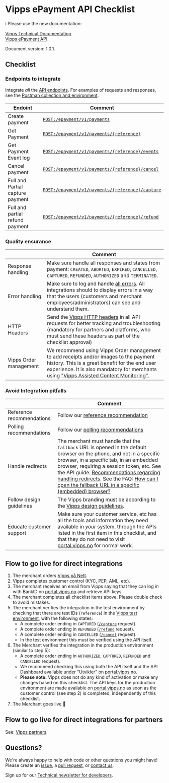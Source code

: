 <!-- START_METADATA
---
title: Checklist
sidebar_position: 10
---
END_METADATA -->

# Vipps ePayment API Checklist

<!-- START_COMMENT -->

ℹ️ Please use the new documentation:

[Vipps Technical Documentation](https://vippsas.github.io/vipps-developer-docs/).  
[Vipps ePayment API](https://vippsas.github.io/vipps-developer-docs/docs/APIs/epayment-api).

<!-- END_COMMENT -->

Document version: 1.0.1.

## Checklist  

### Endpoints to integrate

Integrate _all_ the [API endpoints](https://vippsas.github.io/vipps-developer-docs/api/epayment). For examples of requests and responses, see the [Postman collection and environment]().

| Endoint | Comment |
|-----|-----------|
|     Create payment| [`POST:/epayment/v1/payments`](https://vippsas.github.io/vipps-developer-docs/api/epayment#tag/CreatePayments/operation/createPayment) |
|     Get Payment| [`POST:/epayment/v1/payments/{reference}`](https://vippsas.github.io/vipps-developer-docs/api/epayment#tag/QueryPayments/operation/getPayment)|
|     Get Payment Event log| [`POST:/epayment/v1/payments/{reference}/events`](https://vippsas.github.io/vipps-developer-docs/api/epayment#tag/QueryPayments/operation/getPaymentEventLog)|
|     Cancel payment| [`POST:/epayment/v1/payments/{reference}/cancel`](https://vippsas.github.io/vipps-developer-docs/api/epayment#tag/AdjustPayments/operation/cancelPayment)|
|     Full and Partial capture payment| [`POST:/epayment/v1/payments/{reference}/capture`](https://vippsas.github.io/vipps-developer-docs/api/epayment#tag/AdjustPayments/operation/capturePayment)|
|     Full and partial refund payment| [`POST:/epayment/v1/payments/{reference}/refund`](https://vippsas.github.io/vipps-developer-docs/api/epayment#tag/AdjustPayments/operation/refundPayment)|

### Quality ensurance

|  | Comment |
|-----|-----------|
|     Response handling| Make sure handle all responses and states from payment: `CREATED`, `ABORTED`, `EXPIRED`, `CANCELLED`, `CAPTURED`, `REFUNDED`, `AUTHORIZED` and `TERMINATED`.|
|     Error handling| Make sure to log and handle [all errors](vipps-ecom-api.md#errors). All integrations should to display errors in a way that the users (customers and merchant employees/administrators) can see and understand them.|
|     HTTP Headers| Send the [Vipps HTTP headers](https://vippsas.github.io/vipps-developer-docs/docs/vipps-developers/common-topics/http-headers) in all API requests for better tracking and troubleshooting (mandatory for partners and platforms, who must send these headers as part of the checklist approval)|
|     Vipps Order management| We recommend using Vipps Order management to add receipts and/or images to the payment history. This is a great benefit for the end user experience. It is also mandatory for merchants using ["Vipps Assisted Content Monitoring"](https://vippsas.github.io/vipps-developer-docs/docs/APIs/order-management-api/vipps-order-management-api#vipps-assisted-content-monitoring). |

### Avoid Integration pitfalls

|  | Comment |
|-----|-----------|
|     Reference recommendations| Follow our [reference recommendation](https://vippsas.github.io/vipps-developer-docs/docs/vipps-developers/common-topics/orderid)|
|     Polling recommendations| Follow our [polling recommendations](vipps-ecom-api.md#polling-guidelines)|
|     Handle redirects| The merchant must handle that the `fallback` URL is opened in the default browser on the phone, and not in a specific browser, in a specific tab, in an embedded browser, requiring a session token, etc. See the API guide: [Recommendations regarding handling redirects](vipps-ecom-api.md#recommendations-regarding-handling-redirects). See the FAQ: [How can I open the fallback URL in a specific (embedded) browser?](https://vippsas.github.io/vipps-developer-docs/docs/vipps-developers/faqs/common-problems-faq#how-can-i-open-the-fallback-url-in-a-specific-embedded-browser)|
|     Follow design guidelines| The Vipps branding must be according to the [Vipps design guidelines](https://github.com/vippsas/vipps-design-guidelines).|
|     Educate customer support| Make sure your customer service, etc has all the tools and information they need available in _your_ system, through the APIs listed in the first item in this checklist, and that they do not need to visit [portal.vipps.no](https://portal.vipps.no) for normal work.|



## Flow to go live for direct integrations

1. The merchant orders
   [Vipps på Nett](https://www.vipps.no/produkter-og-tjenester/bedrift/ta-betalt-paa-nett/ta-betalt-paa-nett/).
2. Vipps completes customer control (KYC, PEP, AML, etc).
3. The merchant receives an email from Vipps saying that they can log in with
   BankID on
   [portal.vipps.no](https://portal.vipps.no)
   and retrieve API keys.
4. The merchant completes all checklist items above.
   Please double check to avoid mistakes.
5. The merchant verifies the integration in the test environment by checking that
   there are test IDs (`reference`) in the
   [Vipps test environment](https://vippsas.github.io/vipps-developer-docs/docs/vipps-developers/test-environment),
   with the following states:
   - A complete order ending in `CAPTURED`
     ([`/capture`](https://vippsas.github.io/vipps-developer-docs/api/epayment#tag/AdjustPayments/operation/capturePayment)
     request).
    - A complete order ending in `REFUNDED`
      ([`/refund`](https://vippsas.github.io/vipps-developer-docs/api/epayment#tag/AdjustPayments/operation/refundPayment)
      request).
    - A complete order ending in `CANCELLED`
      ([`/cancel`](https://vippsas.github.io/vipps-developer-docs/api/epayment#tag/AdjustPayments/operation/cancelPayment)
      request).
    - In the test environment this must be verified using the API itself.
6. The Merchant verifies the integration in the production environment (similar to step 5):
    - A complete order ending in `AUTHORIZED`, `CAPTURED`, `REFUNDED` and `CANCELLED`
      request).
    - We recommend checking this using both the API itself and the API Dashboard available under "Utvikler" on
      [portal.vipps.no](https://portal.vipps.no).  
    - **Please note:** Vipps does not do any kind of activation or make any changes based on this checklist.
      The API keys for the production environment are made available on
      [portal.vipps.no](https://portal.vipps.no)
      as soon as the customer control (see step 2) is completed, independently of this checklist.
7. The Merchant goes live 🎉

## Flow to go live for direct integrations for partners

See: [Vipps partners](https://vippsas.github.io/vipps-developer-docs/docs/vipps-partner/).

## Questions?

We're always happy to help with code or other questions you might have!
Please create an [issue](https://github.com/vippsas/vipps-epayment-api/issues),
a [pull request](https://github.com/vippsas/vipps-epayment-api/pulls),
or [contact us](https://vippsas.github.io/vipps-developer-docs/docs/vipps-developers/contact).

Sign up for our [Technical newsletter for developers](https://vippsas.github.io/vipps-developer-docs/docs/vipps-developers/newsletters).
